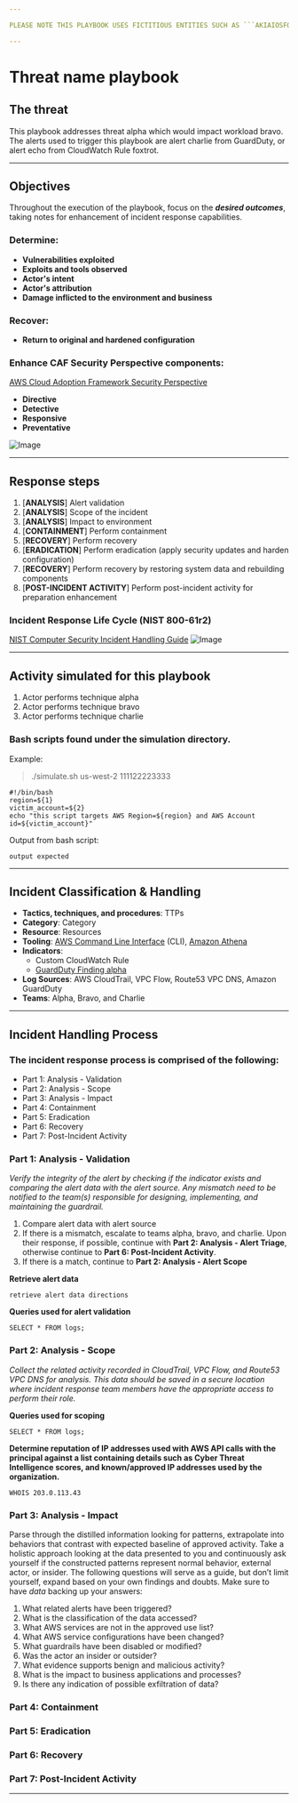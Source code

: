 ```yaml
---

PLEASE NOTE THIS PLAYBOOK USES FICTITIOUS ENTITIES SUCH AS ```AKIAIOSFODNN7EXAMPLE``` FOR *IAM ACCESS KEY ID*, ```198.51.100.77``` FOR *IP ADDRESS*, AND ARBITRARY *DATE RANGES* FOR ATHENA QUERIES AND AWS CLI COMMANDS. YOU WILL NEED TO REPLACE THOSE WITH ACTUALS FROM THE AWS ACCOUNT YOU ARE USING. 

---
```



# Threat name playbook

## The threat

[//]: # (Describe the threat this playbook addresses)

This playbook addresses threat alpha which would impact workload bravo. The alerts used to trigger this playbook are alert charlie from GuardDuty, or alert echo from CloudWatch Rule foxtrot. 

* * *

## Objectives

[//]: # (replace with your own words what are the expected outcomes by running this playbook)

Throughout the execution of the playbook, focus on the _***desired outcomes***_, taking notes for enhancement of incident response capabilities.

### Determine: 

* **Vulnerabilities exploited**
* **Exploits and tools observed**
* **Actor's intent**
* **Actor's attribution**
* **Damage inflicted to the environment and business**

### Recover:

* **Return to original and hardened configuration**

### Enhance CAF Security Perspective components:
[AWS Cloud Adoption Framework Security Perspective](https://d0.awsstatic.com/whitepapers/AWS_CAF_Security_Perspective.pdf)
* **Directive**
* **Detective**
* **Responsive**
* **Preventative**

![Image](images/aws_caf.png)
* * *

## Response steps

[//]: # (write down the steps to be taken labeling according to NIST 800-61r2 incident response life-cycle)

1. [**ANALYSIS**] Alert validation
2. [**ANALYSIS**] Scope of the incident
3. [**ANALYSIS**] Impact to environment
4. [**CONTAINMENT**] Perform containment
5. [**RECOVERY**] Perform recovery
6. [**ERADICATION**] Perform eradication (apply security updates and harden configuration)
7. [**RECOVERY**] Perform recovery by restoring system data and rebuilding components
8. [**POST-INCIDENT ACTIVITY**] Perform post-incident activity for preparation enhancement

### Incident Response Life Cycle (NIST 800-61r2)
[NIST Computer Security Incident Handling Guide](https://nvlpubs.nist.gov/nistpubs/SpecialPublications/NIST.SP.800-61r2.pdf)
![Image](images/nist_life_cycle.png)

* * *

## Activity simulated for this playbook

[//]: # (describe how the alerts can be simulated for playbook validation purposes)

1. Actor performs technique alpha
2. Actor performs technique bravo
3. Actor performs technique charlie

### Bash scripts found under the simulation directory. 

Example:

> ./simulate.sh us-west-2 111122223333 

```
#!/bin/bash
region=${1}
victim_account=${2}
echo "this script targets AWS Region=${region} and AWS Account id=${victim_account}"
```
Output from bash script:

```
output expected
```

* * *

## Incident Classification & Handling

[//]: # (categorize the incident according to your organization's standards)

* **Tactics, techniques, and procedures**: TTPs
* **Category**: Category
* **Resource**: Resources
* **Tooling**: [AWS Command Line Interface](https://docs.aws.amazon.com/cli/latest/index.html) (CLI), [Amazon Athena](https://docs.aws.amazon.com/athena/latest/ug/querying-AWS-service-logs.html)
* **Indicators**: 
    * Custom CloudWatch Rule
    * [GuardDuty Finding alpha](https://docs.aws.amazon.com/guardduty/latest/ug/guardduty_finding-types-active.html)
* **Log Sources**: AWS CloudTrail, VPC Flow, Route53 VPC DNS, Amazon GuardDuty
* **Teams**: Alpha, Bravo, and Charlie

* * *

## Incident Handling Process

### The incident response process is comprised of the following:

[//]: # (Detail the 'response steps' previously outlined)

* Part 1: Analysis - Validation
* Part 2: Analysis - Scope
* Part 3: Analysis - Impact
* Part 4: Containment
* Part 5: Eradication
* Part 6: Recovery 
* Part 7: Post-Incident Activity

### Part 1: Analysis - Validation

[//]: # (validate alert)

*Verify the integrity of the alert by checking if the indicator exists and comparing the alert data with the alert source. Any mismatch need to be notified to the team(s) responsible for designing, implementing, and maintaining the guardrail.* 

1. Compare alert data with alert source
3. If there is a mismatch, escalate to teams alpha, bravo, and charlie. Upon their response, if possible, continue with **Part 2: Analysis - Alert Triage**, otherwise continue to **Part 6: Post-Incident Activity**.
5. If there is a match, continue to **Part 2: Analysis - Alert Scope**


**Retrieve alert data**

[//]: # (describe how to retrieve the alert data to compare with the alert source)

```
retrieve alert data directions
```

**Queries used for alert validation**

```
SELECT * FROM logs;

```

### Part 2: Analysis - Scope

[//]: # (consolidate the list of all AWS resources affected)

*Collect the related activity recorded in CloudTrail, VPC Flow, and Route53 VPC DNS for analysis. This data should be saved in a secure location where incident response team members have the appropriate access to perform their role.*

**Queries used for scoping**

```
SELECT * FROM logs;

```

[//]: # (check source IP addresses against threat intelligence field)

**Determine reputation of IP addresses used with AWS API calls with the principal against a list containing details such as Cyber Threat Intelligence scores, and known/approved IP addresses used by the organization.** 


```
WHOIS 203.0.113.43
```

### Part 3: Analysis - Impact

[//]: # (analyze the information gathered throughout scoping)

Parse through the distilled information looking for patterns, extrapolate into behaviors that contrast with expected baseline of approved activity. Take a holistic approach looking at the data presented to you and continuously ask yourself if the constructed patterns represent normal behavior, external actor, or insider. The following questions will serve as a guide, but don’t limit yourself, expand based on your own findings and doubts. Make sure to have *data* backing up your answers:

1. What related alerts have been triggered?
2. What is the classification of the data accessed?
3. What AWS services are not in the approved use list?
4. What AWS service configurations have been changed?
5. What guardrails have been disabled or modified?
6. Was the actor an insider or outsider?
7. What evidence supports benign and malicious activity?
8. What is the impact to business applications and processes?
9. Is there any indication of possible exfiltration of data?

### Part 4: Containment

[//]: # (prevent further damage to the environment and business processes)

### Part 5: Eradication

[//]: # (destroy all components configured by the actor)

### Part 6: Recovery 

[//]: # (restore configuration from backup and rebuild components as needed)

### Part 7: Post-Incident Activity

[//]: # (review all notes taken during the incident, submit for review proposed changes to enhance the security posture and incident response capabilities)


* * *
